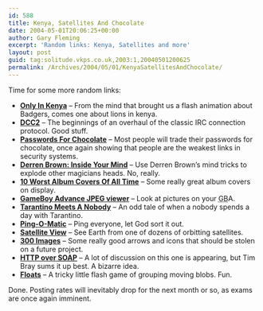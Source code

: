 ```yaml
---
id: 588
title: Kenya, Satellites And Chocolate
date: 2004-05-01T20:06:25+00:00
author: Gary Fleming
excerpt: 'Random links: Kenya, Satellites and more'
layout: post
guid: tag:solitude.vkps.co.uk,2003:1,20040501200625
permalink: /Archives/2004/05/01/KenyaSatellitesAndChocolate/
---
```

Time for some more random links:

  * **[Only In Kenya](http://www.weebls-stuff.com/toons/29/)** &#8211; From the mind that brought us a flash animation about Badgers, comes one about lions in kenya.
  * **[DCC2](http://dcc2.org/)** &#8211; The beginnings of an overhaul of the classic IRC connection protocol. Good stuff.
  * **[Passwords For Chocolate](http://www.securitypipeline.com/news/18902074)** &#8211; Most people will trade their passwords for chocolate, once again showing that people are the weakest links in security systems.
  * **[Derren Brown: Inside Your Mind](http://www.brianmung.com/derrenbrown/)** &#8211; Use Derren Brown&#8217;s mind tricks to explode other magicians heads. No, really.
  * **[10 Worst Album Covers Of All Time](http://porktornado.diaryland.com/albumcover.html)** &#8211; Some really great album covers on display.
  * **[GameBoy Advance JPEG viewer](http://www.caimans.net/gba/)** &#8211; Look at pictures on your <acronym title="Gigabyte">GB</acronym>A.
  * **[Tarantino Meets A Nobody](http://hollywoodlog.typepad.com/hollywoodlog/2004/04/spontaneous_day.html)** &#8211; An odd tale of when a nobody spends a day with Tarantino.
  * **[Ping-O-Matic](http://pingomatic.com/)** &#8211; Ping everyone, let God sort it out.
  * **[Satellite View](http://www.fourmilab.ch/earthview/satellite.html)** &#8211; See Earth from one of dozens of orbitting satellites.
  * **[300 Images](http://www.intersmash.com/300images/)** &#8211; Some really good arrows and icons that should be stolen on a future project.
  * **[HTTP over <acronym title="Simple Object Access Protocol">SOAP</acronym>](http://tbray.org/ongoing/When/200x/2004/05/01/SRRH)** &#8211; A lot of discussion on this one is appearing, but Tim Bray sums it up best. A bizarre idea.
  * **[Floats](http://www.ferryhalim.com/orisinal/g3/floats.htm)** &#8211; A tricky little flash game of grouping moving blobs. Fun.

Done. Posting rates will inevitably drop for the next month or so, as exams are once again imminent.